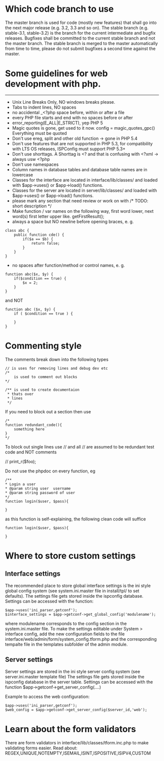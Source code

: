 # Which code branch to use

The master branch is used for code (mostly new features) that shall go into the next major release (e.g. 3.2, 3.3 and so on). The stable branch (e.g. stable-3.1, stable-3.2) is the branch for the current intermediate and bugfix releases. Bugfixes shall be committed to the current stable branch and not the master branch. The stable branch is merged to the master automatically from time to time, please do not submit bugfixes a second time against the master.

# Some guidelines for web development with php.
-----------------------------------------------------
* Unix Line Breaks Only, NO windows breaks please.
* Tabs to indent lines, NO spaces
* no accidental _<?php space before, within or after a file
* every PHP file starts and end with <?php ?> no spaces before or after
* error_reporting(E_ALL|E_STRICT), yep PHP 5
* Magic quotes is gone, get used to it now. config = magic_quotes_gpc() Everything must be quoted
* Don't use ereg, split and other old function -> gone in PHP 5.4
* Don't use features that are not supported in PHP 5.3, for compatibility with LTS OS releases, ISPConfig must support PHP 5.3+
* Don't use shorttags. A Shorttag is <? and that is confusing with <?xml -> always usw <?php
* Don't use namespaces
* Column names in database tables and database table names are in lowercase
* Classes for the interface are located in interface/lib/classes/ and loaded with $app->uses() or $app->load() functions.
* Classes for the server are located in server/lib/classes/ and loaded with $app->uses() or $app->load() functions.
* please mark any section that need review or work on with /* TODO: short description */
* Make function / var names on the following way, first word lower, next word(s) first letter upper like. getFirstResult();
* always a space but NO newline before opening braces, e. g.
```
class abc {
	public function cde() {
		if($a == $b) {
			return false;
		}
	}
}
```
* no spaces after function/method or control names, e. g.
```
function abc($x, $y) {
	if($condition == true) {
		$x = 2;
	}
}
```
and NOT
```
function abc ($x, $y) {
	if ( $condition == true ) {
	
	}
}
```

# Commenting style

The comments break down into the following types
```
// is uses for removing lines and debug dev etc
/* 
	is used to comment out blocks
*/

/** is used to create documentaion
 * thats over 
 * lines
 */
```
If you need to block out a section then use
```
/*
function redundant_code(){
	something here
}
*/
```
To block out single lines use // and all // are assumed to be redundant test code and NOT comments

// print_r($foo);

Do not use the phpdoc on every function, eg 
```
/**
* Login a user
* @param string user  username
* @param string password of user
*/
function login($user, $pass){
	
}
```
as this function is self-explaining, the following clean code will suffice
```
function login($user, $pass){
	
}
```

# Where to store custom settings

## Interface settings

The recommended place to store global interface settings is the ini style global config system 
(see system.ini.master file in install/tpl/ to set defaults). The settings file 
gets stored inside the ispconfig database. Settings can be accessed with the function:

```
$app->uses('ini_parser,getconf');
$interface_settings = $app->getconf->get_global_config('modulename');
```

where modulename corresponds to the config section in the system.ini.master file.
To make the settings editable under System > interface config, add the new configuration
fields to the file interface/web/admin/form/system_config.tform.php and the corresponding
tempalte file in the templates subfolder of the admin module.

## Server settings

Server settings are stored in the ini style server config system (see server.ini.master template file)
The settings file gets stored inside the ispconfig database in the server table. Settings can be 
accessed with the function $app->getconf->get_server_config(....)

Example to access the web configuration:

```
$app->uses('ini_parser,getconf');
$web_config = $app->getconf->get_server_config($server_id,'web');
```

# Learn about the form validators
There are form validators in interface/lib/classes/tform.inc.php to make validating forms easier.
Read about: REGEX,UNIQUE,NOTEMPTY,ISEMAIL,ISINT,ISPOSITIVE,ISIPV4,CUSTOM
